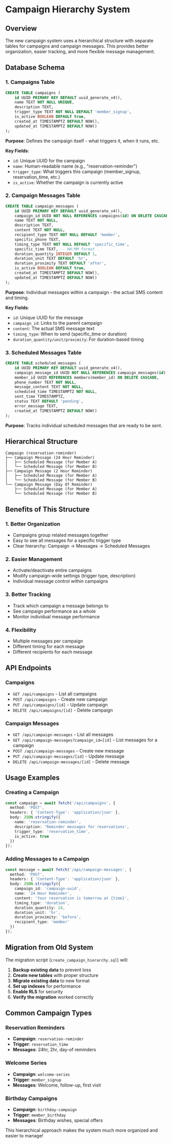 # Campaign Hierarchy System

## Overview

The new campaign system uses a hierarchical structure with separate tables for campaigns and campaign messages. This provides better organization, easier tracking, and more flexible message management.

## Database Schema

### 1. Campaigns Table
```sql
CREATE TABLE campaigns (
    id UUID PRIMARY KEY DEFAULT uuid_generate_v4(),
    name TEXT NOT NULL UNIQUE,
    description TEXT,
    trigger_type TEXT NOT NULL DEFAULT 'member_signup',
    is_active BOOLEAN DEFAULT true,
    created_at TIMESTAMPTZ DEFAULT NOW(),
    updated_at TIMESTAMPTZ DEFAULT NOW()
);
```

**Purpose**: Defines the campaign itself - what triggers it, when it runs, etc.

**Key Fields**:
- `id`: Unique UUID for the campaign
- `name`: Human-readable name (e.g., "reservation-reminder")
- `trigger_type`: What triggers this campaign (member_signup, reservation_time, etc.)
- `is_active`: Whether the campaign is currently active

### 2. Campaign Messages Table
```sql
CREATE TABLE campaign_messages (
    id UUID PRIMARY KEY DEFAULT uuid_generate_v4(),
    campaign_id UUID NOT NULL REFERENCES campaigns(id) ON DELETE CASCADE,
    name TEXT NOT NULL,
    description TEXT,
    content TEXT NOT NULL,
    recipient_type TEXT NOT NULL DEFAULT 'member',
    specific_phone TEXT,
    timing_type TEXT NOT NULL DEFAULT 'specific_time',
    specific_time TEXT, -- HH:MM format
    duration_quantity INTEGER DEFAULT 1,
    duration_unit TEXT DEFAULT 'hr',
    duration_proximity TEXT DEFAULT 'after',
    is_active BOOLEAN DEFAULT true,
    created_at TIMESTAMPTZ DEFAULT NOW(),
    updated_at TIMESTAMPTZ DEFAULT NOW()
);
```

**Purpose**: Individual messages within a campaign - the actual SMS content and timing.

**Key Fields**:
- `id`: Unique UUID for the message
- `campaign_id`: Links to the parent campaign
- `content`: The actual SMS message text
- `timing_type`: When to send (specific_time or duration)
- `duration_quantity/unit/proximity`: For duration-based timing

### 3. Scheduled Messages Table
```sql
CREATE TABLE scheduled_messages (
    id UUID PRIMARY KEY DEFAULT uuid_generate_v4(),
    campaign_message_id UUID NOT NULL REFERENCES campaign_messages(id) ON DELETE CASCADE,
    member_id UUID REFERENCES members(member_id) ON DELETE CASCADE,
    phone_number TEXT NOT NULL,
    message_content TEXT NOT NULL,
    scheduled_time TIMESTAMPTZ NOT NULL,
    sent_time TIMESTAMPTZ,
    status TEXT DEFAULT 'pending',
    error_message TEXT,
    created_at TIMESTAMPTZ DEFAULT NOW()
);
```

**Purpose**: Tracks individual scheduled messages that are ready to be sent.

## Hierarchical Structure

```
Campaign (reservation-reminder)
├── Campaign Message (24 Hour Reminder)
│   ├── Scheduled Message (for Member A)
│   └── Scheduled Message (for Member B)
├── Campaign Message (2 Hour Reminder)
│   ├── Scheduled Message (for Member A)
│   └── Scheduled Message (for Member B)
└── Campaign Message (Day Of Reminder)
    ├── Scheduled Message (for Member A)
    └── Scheduled Message (for Member B)
```

## Benefits of This Structure

### 1. **Better Organization**
- Campaigns group related messages together
- Easy to see all messages for a specific trigger type
- Clear hierarchy: Campaign → Messages → Scheduled Messages

### 2. **Easier Management**
- Activate/deactivate entire campaigns
- Modify campaign-wide settings (trigger type, description)
- Individual message control within campaigns

### 3. **Better Tracking**
- Track which campaign a message belongs to
- See campaign performance as a whole
- Monitor individual message performance

### 4. **Flexibility**
- Multiple messages per campaign
- Different timing for each message
- Different recipients for each message

## API Endpoints

### Campaigns
- `GET /api/campaigns` - List all campaigns
- `POST /api/campaigns` - Create new campaign
- `PUT /api/campaigns/[id]` - Update campaign
- `DELETE /api/campaigns/[id]` - Delete campaign

### Campaign Messages
- `GET /api/campaign-messages` - List all messages
- `GET /api/campaign-messages?campaign_id=[id]` - List messages for a campaign
- `POST /api/campaign-messages` - Create new message
- `PUT /api/campaign-messages/[id]` - Update message
- `DELETE /api/campaign-messages/[id]` - Delete message

## Usage Examples

### Creating a Campaign
```typescript
const campaign = await fetch('/api/campaigns', {
  method: 'POST',
  headers: { 'Content-Type': 'application/json' },
  body: JSON.stringify({
    name: 'reservation-reminder',
    description: 'Reminder messages for reservations',
    trigger_type: 'reservation_time',
    is_active: true
  })
});
```

### Adding Messages to a Campaign
```typescript
const message = await fetch('/api/campaign-messages', {
  method: 'POST',
  headers: { 'Content-Type': 'application/json' },
  body: JSON.stringify({
    campaign_id: 'campaign-uuid',
    name: '24 Hour Reminder',
    content: 'Your reservation is tomorrow at {time}',
    timing_type: 'duration',
    duration_quantity: 24,
    duration_unit: 'hr',
    duration_proximity: 'before',
    recipient_type: 'member'
  })
});
```

## Migration from Old System

The migration script (`create_campaign_hierarchy.sql`) will:

1. **Backup existing data** to prevent loss
2. **Create new tables** with proper structure
3. **Migrate existing data** to new format
4. **Set up indexes** for performance
5. **Enable RLS** for security
6. **Verify the migration** worked correctly

## Common Campaign Types

### Reservation Reminders
- **Campaign**: `reservation-reminder`
- **Trigger**: `reservation_time`
- **Messages**: 24hr, 2hr, day-of reminders

### Welcome Series
- **Campaign**: `welcome-series`
- **Trigger**: `member_signup`
- **Messages**: Welcome, follow-up, first visit

### Birthday Campaigns
- **Campaign**: `birthday-campaign`
- **Trigger**: `member_birthday`
- **Messages**: Birthday wishes, special offers

This hierarchical approach makes the system much more organized and easier to manage! 